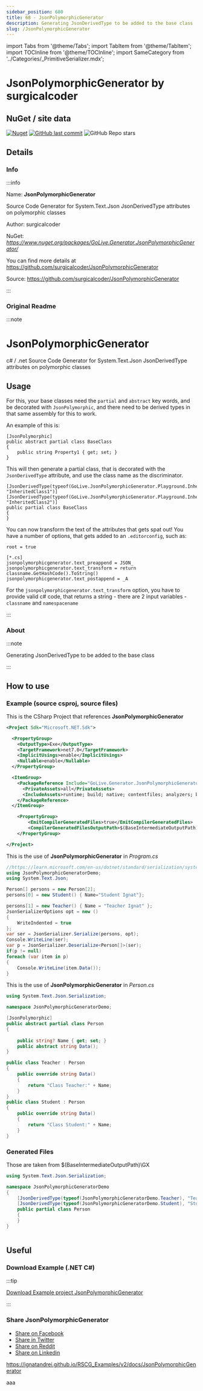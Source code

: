 ```yaml
---
sidebar_position: 680
title: 68 - JsonPolymorphicGenerator
description: Generating JsonDerivedType to be added to the base class
slug: /JsonPolymorphicGenerator
---
```

import Tabs from '@theme/Tabs';
import TabItem from '@theme/TabItem';
import TOCInline from '@theme/TOCInline';
import SameCategory from '../Categories/_PrimitiveSerializer.mdx';

# JsonPolymorphicGenerator  by surgicalcoder


<TOCInline toc={toc}  />

## NuGet / site data
[![Nuget](https://img.shields.io/nuget/dt/GoLive.Generator.JsonPolymorphicGenerator?label=GoLive.Generator.JsonPolymorphicGenerator)](https://www.nuget.org/packages/GoLive.Generator.JsonPolymorphicGenerator/)
[![GitHub last commit](https://img.shields.io/github/last-commit/surgicalcoder/JsonPolymorphicGenerator?label=updated)](https://github.com/surgicalcoder/JsonPolymorphicGenerator)
![GitHub Repo stars](https://img.shields.io/github/stars/surgicalcoder/JsonPolymorphicGenerator?style=social)

## Details

### Info
:::info

Name: **JsonPolymorphicGenerator**

Source Code Generator for System.Text.Json JsonDerivedType attributes on polymorphic classes

Author: surgicalcoder

NuGet: 
*https://www.nuget.org/packages/GoLive.Generator.JsonPolymorphicGenerator/*   


You can find more details at https://github.com/surgicalcoder/JsonPolymorphicGenerator

Source: https://github.com/surgicalcoder/JsonPolymorphicGenerator

:::

### Original Readme
:::note

# JsonPolymorphicGenerator
c# / .net Source Code Generator for System.Text.Json JsonDerivedType attributes on polymorphic classes

## Usage

For this, your base classes need the `partial` and `abstract` key words, and be decorated with `JsonPolymorphic`, and there need to be derived types in that same assembly for this to work.

An example of this is:

```
[JsonPolymorphic]
public abstract partial class BaseClass
{
    public string Property1 { get; set; }
}
```

This will then generate a partial class, that is decorated with the `JsonDerivedType` attribute, and use the class name as the discriminator.

```
[JsonDerivedType(typeof(GoLive.JsonPolymorphicGenerator.Playground.InheritedClass1), "InheritedClass1")]
[JsonDerivedType(typeof(GoLive.JsonPolymorphicGenerator.Playground.InheritedClass2), "InheritedClass2")]
public partial class BaseClass
{
}
```

You can now transform the text of the attributes that gets spat out! You have a number of options, that gets added to an `.editorconfig`, such as:

```
root = true

[*.cs]
jsonpolymorphicgenerator.text_preappend = JSON_
jsonpolymorphicgenerator.text_transform = return classname.GetHashCode().ToString()
jsonpolymorphicgenerator.text_postappend = _A
```

For the `jsonpolymorphicgenerator.text_transform` option, you have to provide valid c# code, that returns a string - there are 2 input variables - `classname` and `namespacename`

:::

### About
:::note

Generating JsonDerivedType to be added to the base class


:::

## How to use

### Example (source csproj, source files)

<Tabs>

<TabItem value="csproj" label="CSharp Project">

This is the CSharp Project that references **JsonPolymorphicGenerator**
```xml showLineNumbers {11}
<Project Sdk="Microsoft.NET.Sdk">

  <PropertyGroup>
    <OutputType>Exe</OutputType>
    <TargetFramework>net7.0</TargetFramework>
    <ImplicitUsings>enable</ImplicitUsings>
    <Nullable>enable</Nullable>
  </PropertyGroup>

  <ItemGroup>
    <PackageReference Include="GoLive.Generator.JsonPolymorphicGenerator" Version="1.0.4">
      <PrivateAssets>all</PrivateAssets>
      <IncludeAssets>runtime; build; native; contentfiles; analyzers; buildtransitive</IncludeAssets>
    </PackageReference>
  </ItemGroup>

	<PropertyGroup>
		<EmitCompilerGeneratedFiles>true</EmitCompilerGeneratedFiles>
		<CompilerGeneratedFilesOutputPath>$(BaseIntermediateOutputPath)\GX</CompilerGeneratedFilesOutputPath>
	</PropertyGroup>

</Project>

```

</TabItem>

  <TabItem value="D:\gth\RSCG_Examples\v2\rscg_examples\JsonPolymorphicGenerator\src\JsonPolymorphicGeneratorDemo\Program.cs" label="Program.cs" >

  This is the use of **JsonPolymorphicGenerator** in *Program.cs*

```csharp showLineNumbers 
//https://learn.microsoft.com/en-us/dotnet/standard/serialization/system-text-json/polymorphism?pivots=dotnet-7-0
using JsonPolymorphicGeneratorDemo;
using System.Text.Json;

Person[] persons = new Person[2];
persons[0] = new Student() { Name="Student Ignat"};

persons[1] = new Teacher() { Name = "Teacher Ignat" };
JsonSerializerOptions opt = new ()
{
    WriteIndented = true
};
var ser = JsonSerializer.Serialize(persons, opt);
Console.WriteLine(ser);
var p = JsonSerializer.Deserialize<Person[]>(ser);
if(p != null)
foreach (var item in p)
{
    Console.WriteLine(item.Data());
}
```
  </TabItem>

  <TabItem value="D:\gth\RSCG_Examples\v2\rscg_examples\JsonPolymorphicGenerator\src\JsonPolymorphicGeneratorDemo\Person.cs" label="Person.cs" >

  This is the use of **JsonPolymorphicGenerator** in *Person.cs*

```csharp showLineNumbers 
using System.Text.Json.Serialization;

namespace JsonPolymorphicGeneratorDemo;

[JsonPolymorphic]
public abstract partial class Person
{
    
    public string? Name { get; set; }
    public abstract string Data();
}

public class Teacher : Person
{
    public override string Data()
    {
        return "Class Teacher:" + Name;
    }
}
public class Student : Person
{
    public override string Data()
    {
        return "Class Student:" + Name;
    }
}

```
  </TabItem>

</Tabs>

### Generated Files

Those are taken from $(BaseIntermediateOutputPath)\GX

<Tabs>


<TabItem value="D:\gth\RSCG_Examples\v2\rscg_examples\JsonPolymorphicGenerator\src\JsonPolymorphicGeneratorDemo\obj\GX\GoLive.JsonPolymorphicGenerator\GoLive.JsonPolymorphicGenerator.PolymorphicAttributeGenerator\Person.g.cs" label="Person.g.cs" >


```csharp showLineNumbers 
using System.Text.Json.Serialization;

namespace JsonPolymorphicGeneratorDemo
{
    [JsonDerivedType(typeof(JsonPolymorphicGeneratorDemo.Teacher), "Teacher")]
    [JsonDerivedType(typeof(JsonPolymorphicGeneratorDemo.Student), "Student")]
    public partial class Person
    {
    }
}



```

  </TabItem>


</Tabs>

## Useful

### Download Example (.NET  C#)

:::tip

[Download Example project JsonPolymorphicGenerator ](/sources/JsonPolymorphicGenerator.zip)

:::


### Share JsonPolymorphicGenerator 

<ul>
  <li><a href="https://www.facebook.com/sharer/sharer.php?u=https%3A%2F%2Fignatandrei.github.io%2FRSCG_Examples%2Fv2%2Fdocs%2FJsonPolymorphicGenerator&quote=JsonPolymorphicGenerator" title="Share on Facebook" target="_blank">Share on Facebook</a></li>
  <li><a href="https://twitter.com/intent/tweet?source=https%3A%2F%2Fignatandrei.github.io%2FRSCG_Examples%2Fv2%2Fdocs%2FJsonPolymorphicGenerator&text=JsonPolymorphicGenerator:%20https%3A%2F%2Fignatandrei.github.io%2FRSCG_Examples%2Fv2%2Fdocs%2FJsonPolymorphicGenerator" target="_blank" title="Tweet">Share in Twitter</a></li>
  <li><a href="http://www.reddit.com/submit?url=https%3A%2F%2Fignatandrei.github.io%2FRSCG_Examples%2Fv2%2Fdocs%2FJsonPolymorphicGenerator&title=JsonPolymorphicGenerator" target="_blank" title="Submit to Reddit">Share on Reddit</a></li>
  <li><a href="http://www.linkedin.com/shareArticle?mini=true&url=https%3A%2F%2Fignatandrei.github.io%2FRSCG_Examples%2Fv2%2Fdocs%2FJsonPolymorphicGenerator&title=JsonPolymorphicGenerator&summary=&source=https%3A%2F%2Fignatandrei.github.io%2FRSCG_Examples%2Fv2%2Fdocs%2FJsonPolymorphicGenerator" target="_blank" title="Share on LinkedIn">Share on Linkedin</a></li>
</ul>

https://ignatandrei.github.io/RSCG_Examples/v2/docs/JsonPolymorphicGenerator

aaa
<SameCategory />

